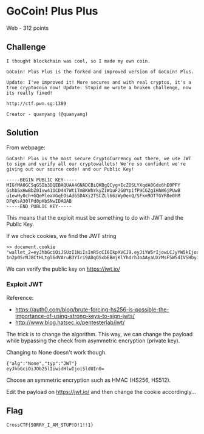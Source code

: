 # GoCoin! Plus Plus
Web - 312 points

## Challenge 
	
	I thought blockchain was cool, so I made my own coin.

	GoCoin! Plus Plus is the forked and improved version of GoCoin! Plus.

	Update: I've improved it! More secures and with real cryptos, it's a true cryptocoin now! Update: Stupid me wrote a broken challenge, now its really fixed!

	http://ctf.pwn.sg:1389

	Creator - quanyang (@quanyang)

## Solution

From webpage:

	GoCash! Plus is the most secure CryptoCurrency out there, we use JWT to sign and verify all our cryptowallets! We're so confident we're giving out our source code! and our Public Key!

	-----BEGIN PUBLIC KEY-----
	MIGfMA0GCSqGSIb3DQEBAQUAA4GNADCBiQKBgQCyg+EcZOSLYXqdA0Gdx6hE0PFY
	GshbSxHwBbZ0Ivw41OCD447WtiTmBKWhYkyZIW1uF2G0YpifP9CGZgIHhW6jPUwB
	u1ewHy0ch+GQeMleaVGqEOsAd65DAXi2TSCZLl66zWy0enQ/SFkm9OTTGYR0e0hM
	DFqKsA30lPd0pHbSNwIDAQAB
	-----END PUBLIC KEY-----

This means that the exploit must be something to do with JWT and the Public Key.

If we check cookies, we find the JWT string

	>> document.cookie
	"wallet_2=eyJhbGciOiJSUzI1NiIsInR5cCI6IkpXVCJ9.eyJiYW5rIjowLCJyYW5kIjoxNjczNDgzNTk2NTIxMDg5OTYwNCwid2FsbGV0IjoxMH0.AQutoH5NuSQOXPopUPu1YUP2jiGOBgAYH7YRMxyeIBTq9S8mAY9TWO36E7pso9JrXbj9hYxHJu57EAi0au-1n2p0SrNJ8CtHLtgl6dVAruB3YIri9ADqOSxbEBmjKlYhdrh3oAAyaUXrMsF5W5dIVSHbyJyhcwcuQiWciNy4RpY"

We can verify the public key on https://jwt.io/

### Exploit JWT

Reference:
- https://auth0.com/blog/brute-forcing-hs256-is-possible-the-importance-of-using-strong-keys-to-sign-jwts/
- http://www.blog.hatsec.io/pentesterlab/jwt/

The trick is to change the algorithm. This way, we can change the payload while bypassing the check from asymmetric encryption (private key). 

Changing to None doesn't work though.

	{"alg":"None","typ":"JWT"}
	eyJhbGciOiJOb25lIiwidHlwIjoiSldUIn0=

Choose an symmetric encryption such as HMAC (HS256, HS512). 

Edit the payload on https://jwt.io/ and then change the cookie accordingly...

## Flag

	CrossCTF{SORRY_I_AM_STUP!D!1!!1}